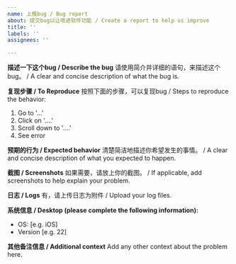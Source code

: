 ```yaml
---
name: 上报bug / Bug report
about: 提交bug以让改进软件功能 / Create a report to help us improve
title: ''
labels: ''
assignees: ''

---
```


**描述一下这个bug / Describe the bug**
请使用简介并详细的语句，来描述这个bug。 / A clear and concise description of what the bug is.

**复现步骤 / To Reproduce**
按照下面的步骤，可以复现bug / Steps to reproduce the behavior:
1. Go to '...'
2. Click on '....'
3. Scroll down to '....'
4. See error

**预期的行为 / Expected behavior**
清楚简洁地描述你希望发生的事情。 / A clear and concise description of what you expected to happen.

**截图 / Screenshots**
如果需要，请放上你的截图。 / If applicable, add screenshots to help explain your problem.

**日志 / Logs**
有，请上传日志为附件 / Upload your log files.

**系统信息 / Desktop (please complete the following information):**
 - OS: [e.g. iOS]
 - Version [e.g. 22]

**其他备注信息 / Additional context**
Add any other context about the problem here.
